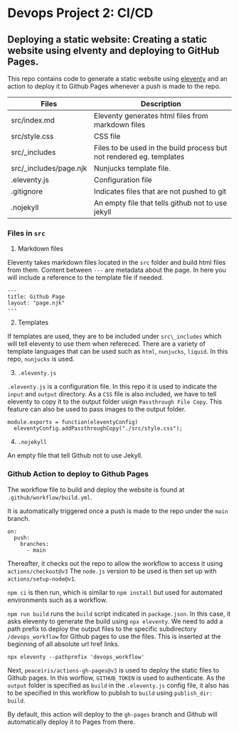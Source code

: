 # Devops Project 2: CI/CD

## Deploying a static website: Creating a static website using elventy and deploying to GitHub Pages.

This repo contains code to generate a static website using [eleventy](https://www.11ty.dev/) and an action to deploy it to Github Pages whenever a push is made to the repo. 


| Files | Description |
| ----------- | ----------- |
| src/index.md | Eleventy generates html files from markdown files |
| src/style.css | CSS file |
| src/\_includes | Files to be used in the build process but not rendered eg. templates |
| src/\_includes/page.njk | Nunjucks template file. |
| .eleventy.js | Configuration file |
| .gitignore | Indicates files that are not pushed to git |
| .nojekyll | An empty file that tells github not to use jekyll |

### Files in `src`

1. Markdown files

Eleventy takes markdown files located in the `src` folder and build html files from them. 
Content between `---` are metadata about the page. In here you will include a reference to the template file if needed.
```
---
title: Github Page
layout: "page.njk"
---
```
2. Templates

If templates are used, they are to be included under `src\_includes` which will tell eleventy to use them when refereced.
There are a variety of template languages that can be used such as `html`, `nunjucks`, `liquid`. In this repo, `nunjucks` is used.

3. `.eleventy.js`

`.eleventy.js` is a configuration file. In this repo it is used to indicate the `input` and `output` directory. 
As a `CSS` file is also included, we have to tell eleventy to copy it to the output folder usign `Passthrough File Copy`. 
This feature can also be used to pass images to the output folder.

```
module.exports = function(eleventyConfig) 
  eleventyConfig.addPassthroughCopy("./src/style.css");
```

4. `.nojekyll`

An empty file that tell Github not to use Jekyll.


### Github Action to deploy to Github Pages
The workflow file to build and deploy the website is found at `.github/workflow/build.yml`.

It is automatically triggered once a push is made to the repo under the `main` branch.
```
on:
  push:
    branches:
      - main
```

Thereafter, it checks out the repo to allow the workflow to access it using ```actions/checkout@v3```
The ```node.js``` version to be used is then set up with ```actions/setup-node@v1```. 

```npm ci``` is then run, which is similar to ```npm install``` but used for automated environments such as a workflow.

```npm run build``` runs the ```build``` script indicated in ```package.json```.
In this case, it asks eleventy to generate the build using ```npx eleventy```. 
We need to add a path prefix to deploy the output files to the specific subdirectory ```/devops_workflow``` for Github pages to use the files. 
This is inserted at the beginning of all absolute url href links.
```
npx eleventy --pathprefix 'devops_workflow'
```

Next, ```peaceiris/actions-gh-pages@v3``` is used to deploy the static files to Github pages. 
In this worflow, ```GITHUB_TOKEN``` is used to authenticate.
As the ```output``` folder is specified as ```build``` in the ```.eleventy.js``` config file, it also has to be specified in this workflow to publish to ```build``` using ```publish_dir: build```.

By default, this action will deploy to the ```gh-pages``` branch and Github will automatically deploy it to Pages from there.


